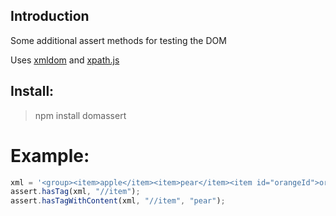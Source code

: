 Introduction
-------
Some additional assert methods for testing the DOM

Uses [xmldom](https://github.com/jindw/xmldom) and [xpath.js](https://github.com/yaronn/xpath.js)

Install:
-------
>npm install domassert

Example:
====
```javascript
xml = '<group><item>apple</item><item>pear</item><item id="orangeId">orange</item></group>'
assert.hasTag(xml, "//item");
assert.hasTagWithContent(xml, "//item", "pear");
```

